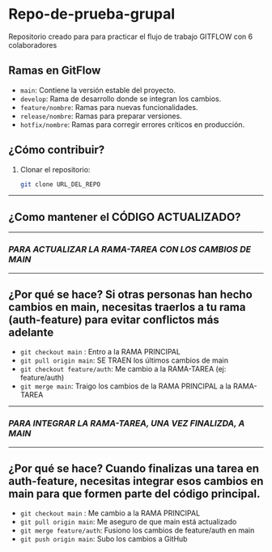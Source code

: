 # Repo-de-prueba-grupal
Repositorio creado para para practicar el flujo de trabajo GITFLOW con 6 colaboradores

## Ramas en GitFlow
- `main`: Contiene la versión estable del proyecto.
- `develop`: Rama de desarrollo donde se integran los cambios.
- `feature/nombre`: Ramas para nuevas funcionalidades.
- `release/nombre`: Ramas para preparar versiones.
- `hotfix/nombre`: Ramas para corregir errores críticos en producción.

## ¿Cómo contribuir?
1. Clonar el repositorio:  
   ```bash
   git clone URL_DEL_REPO

---------------------------------------------------------------------------------
## ¿Como mantener el CÓDIGO ACTUALIZADO?
---------------------------------------------------------------------------------
### ***PARA ACTUALIZAR LA RAMA-TAREA CON LOS CAMBIOS DE MAIN***
-----------------
¿Por qué se hace?
Si otras personas han hecho cambios en main, necesitas traerlos a tu rama (auth-feature) para evitar conflictos más adelante
-----------------
- `git checkout main`   :   Entro a la RAMA PRINCIPAL
- `git pull origin main`:   SE TRAEN los últimos cambios de main
- `git checkout feature/auth`:   Me cambio a la RAMA-TAREA (ej: feature/auth)
- `git merge main`:   Traigo los cambios de la RAMA PRINCIPAL a la RAMA-TAREA

---------------------------------------------------------------------------------

### ***PARA INTEGRAR LA RAMA-TAREA, UNA VEZ FINALIZDA, A MAIN***
-----------------
¿Por qué se hace?
Cuando finalizas una tarea en auth-feature, necesitas integrar esos cambios en main para que formen parte del código principal.
-----------------
- `git checkout main`  :   Me cambio a la RAMA PRINCIPAL
- `git pull origin main`:   Me aseguro de que main está actualizado
- `git merge feature/auth`:   Fusiono los cambios de feature/auth en main
- `git push origin main`:   Subo los cambios a GitHub
